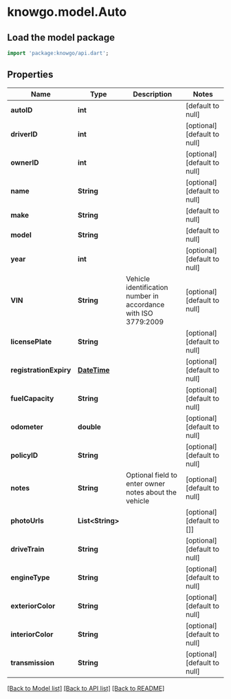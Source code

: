 # knowgo.model.Auto

## Load the model package
```dart
import 'package:knowgo/api.dart';
```

## Properties
Name | Type | Description | Notes
------------ | ------------- | ------------- | -------------
**autoID** | **int** |  | [default to null]
**driverID** | **int** |  | [optional] [default to null]
**ownerID** | **int** |  | [optional] [default to null]
**name** | **String** |  | [optional] [default to null]
**make** | **String** |  | [default to null]
**model** | **String** |  | [default to null]
**year** | **int** |  | [optional] [default to null]
**VIN** | **String** | Vehicle identification number in accordance with ISO 3779:2009 | [optional] [default to null]
**licensePlate** | **String** |  | [optional] [default to null]
**registrationExpiry** | [**DateTime**](DateTime.md) |  | [optional] [default to null]
**fuelCapacity** | **String** |  | [optional] [default to null]
**odometer** | **double** |  | [optional] [default to null]
**policyID** | **String** |  | [optional] [default to null]
**notes** | **String** | Optional field to enter owner notes about the vehicle | [optional] [default to null]
**photoUrls** | **List&lt;String&gt;** |  | [optional] [default to []]
**driveTrain** | **String** |  | [optional] [default to null]
**engineType** | **String** |  | [optional] [default to null]
**exteriorColor** | **String** |  | [optional] [default to null]
**interiorColor** | **String** |  | [optional] [default to null]
**transmission** | **String** |  | [optional] [default to null]

[[Back to Model list]](../README.md#documentation-for-models) [[Back to API list]](../README.md#documentation-for-api-endpoints) [[Back to README]](../README.md)


